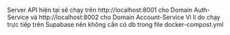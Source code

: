 Server API hiện tại sẽ chạy trên http://localhost:8001 cho Domain Auth-Service và http://localhost:8002 cho Domain Account-Service
Vì lí do chạy trực tiếp trên Supabase nên không cần có db trong file docker-compost.yml